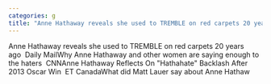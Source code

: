 ```yaml
---
categories: g
title: "Anne Hathaway reveals she used to TREMBLE on red carpets 20 years ago  Daily Mail"
---
```

Anne Hathaway reveals she used to TREMBLE on red carpets 20 years ago&nbsp;&nbsp;Daily MailWhy Anne Hathaway and other women are saying enough to the haters&nbsp;&nbsp;CNNAnne Hathaway Reflects On "Hathahate" Backlash After 2013 Oscar Win&nbsp;&nbsp;ET CanadaWhat did Matt Lauer say about Anne Hathaw